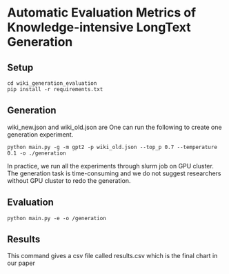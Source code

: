 # Automatic Evaluation Metrics of Knowledge-intensive LongText Generation

## Setup
```
cd wiki_generation_evaluation
pip install -r requirements.txt
```

## Generation
wiki_new.json and wiki_old.json are 
One can run the following to create one generation experiment.  
```
python main.py -g -m gpt2 -p wiki_old.json --top_p 0.7 --temperature 0.1 -o ./generation
```
In practice, we run all the experiments through slurm job on GPU cluster. The generation task is time-consuming and we do not suggest researchers without GPU cluster to redo the generation.

## Evaluation
```
python main.py -e -o /generation
```

## Results
This command gives a csv file called results.csv which is the final chart in our paper

